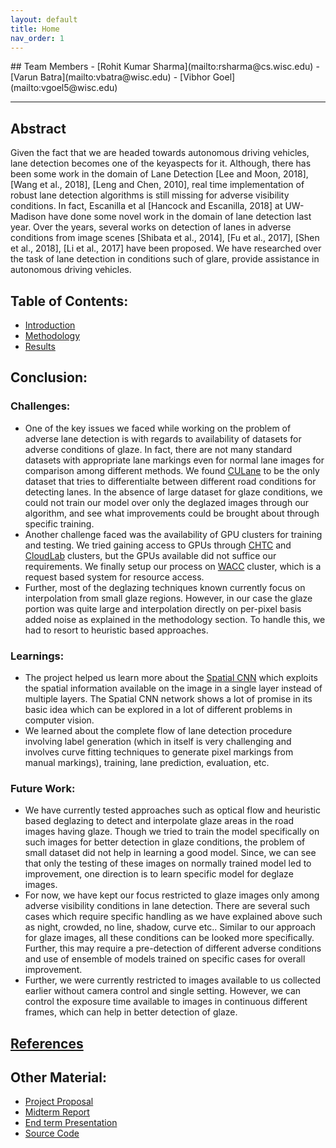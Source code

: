 ```yaml
---
layout: default
title: Home
nav_order: 1
---
```

 <head>
    <link rel="icon" type="image/png" href="images/favicon1.png">
</head>
## Team Members
- [Rohit Kumar Sharma](mailto:rsharma@cs.wisc.edu)
- [Varun Batra](mailto:vbatra@wisc.edu)
- [Vibhor Goel](mailto:vgoel5@wisc.edu)

---

## Abstract
Given the fact that we are headed towards autonomous driving vehicles, lane detection becomes one of the keyaspects  for  it. Although, there has been some work in the domain of Lane Detection [Lee and Moon, 2018], [Wang et al., 2018], [Leng and Chen, 2010],   real   time implementation  of  robust  lane  detection  algorithms  is still  missing  for  adverse  visibility  conditions.   In  fact, Escanilla  et  al  [Hancock and Escanilla, 2018]  at  UW-Madison  have  done  some  novel  work  in  the  domain of   lane   detection   last   year. Over   the   years,   several  works  on  detection  of  lanes  in  adverse  conditions from image scenes [Shibata et al., 2014], [Fu et al., 2017], [Shen et al., 2018], [Li et al., 2017] have been proposed. We have researched over the task of lane detection in conditions such of glare, provide assistance in autonomous driving vehicles. 

## Table of Contents:
* [Introduction](introduction.md)
* [Methodology](methodology.md)
* [Results](results.md)

## Conclusion:

### Challenges:
- One of the key issues we faced while working on the problem of adverse lane detection is with regards to availability of datasets for adverse conditions of glaze. In fact, there are not many standard datasets with appropriate lane markings even for normal lane images for comparison among different methods. We found [CULane](https://xingangpan.github.io/projects/CULane.html) to be the only dataset that tries to differentialte between different road conditions for detecting lanes. In the absence of large dataset for glaze conditions, we could not train our model over only the deglazed images through our algorithm, and see what improvements could be brought about through specific training.
- Another challenge faced was the availability of GPU clusters for training and testing. We tried gaining access to GPUs through [CHTC](http://chtc.cs.wisc.edu/) and [CloudLab](https://www.cloudlab.us/) clusters, but the GPUs available did not suffice our requirements. We finally setup our process on [WACC](http://wacc.wisc.edu/) cluster, which is a request based system for resource access.
- Further, most of the deglazing techniques known currently focus on interpolation from small glaze regions. However, in our case the glaze portion was quite large and interpolation directly on per-pixel basis added noise as explained in the methodology section. To handle this, we had to resort to heuristic based approaches. 

### Learnings:
- The project helped us learn more about the [Spatial CNN](https://arxiv.org/abs/1712.06080) which exploits the spatial information available on the image in a single layer instead of multiple layers. The Spatial CNN network shows a lot of promise in its basic idea which can be explored in a lot of different problems in computer vision. 
- We learned about the complete flow of lane detection procedure involving label generation (which in itself is very challenging and involves curve fitting techniques to generate pixel markings from manual markings), training, lane prediction, evaluation, etc. 

### Future Work:
- We have currently tested approaches such as optical flow and heuristic based deglazing to detect and interpolate glaze areas in the road images having glaze. Though we tried to train the model specifically on such images for better detection in glaze conditions, the problem of small dataset did not help in learning a good model. Since, we can see that only the testing of these images on normally trained model led to improvement, one direction is to learn specific model for deglaze images. 
- For now, we have kept our focus restricted to glaze images only among adverse visibility conditions in lane detection. There are several such cases which require specific handling as we have explained above such as night, crowded, no line, shadow, curve etc.. Similar to our approach for glaze images, all these conditions can be looked more specifically. Further, this may require a pre-detection of different adverse conditions and use of ensemble of models trained on specific cases for overall improvement.
- Further, we were currently restricted to images available to us collected earlier without camera control and single setting. However, we can control the exposure time available to images in continuous different frames, which can help in better detection of glaze.

## [References](references.md)

## Other Material:
- [Project Proposal](project_proposal.html)
- [Midterm Report](midterm_report.html)
- [End term Presentation](res/FinalPresentation.pptx)
- [Source Code](https://github.com/Rohit--Sharma/UWMad-CS766_Project/)
